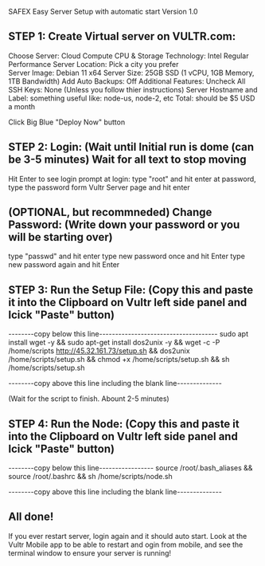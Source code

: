 SAFEX Easy Server Setup with automatic start 
Version 1.0

STEP 1: Create Virtual server on VULTR.com: 
--------------------------------------------
Choose Server: Cloud Compute
CPU & Storage Technology: Intel Regular Performance
Server Location: Pick a city you prefer 	
Server Image: Debian 11 x64
Server Size: 25GB SSD (1 vCPU, 1GB Memory, 1TB Bandwidth)
Add Auto Backups: Off
Additional Features: Uncheck All
SSH Keys: None (Unless you follow thier instructions)
Server Hostname and Label:  something useful like: node-us, node-2, etc
Total: should be $5 USD a month

Click Big Blue "Deploy Now" button




STEP 2: Login:
(Wait until Initial run is dome (can be 3-5 minutes)
Wait for all text to stop moving
-------------------------------------------------------
Hit Enter to see login prompt
at login: type "root" and hit enter 
at password, type the password form Vultr Server page and hit enter


(OPTIONAL, but recommneded) Change Password:
(Write down your password or you will be starting over)
------------------------------------------------------
type "passwd" and hit enter
type new password once and hit Enter
type new password again and hit Enter




STEP 3: Run the Setup File:
(Copy this and paste it into the Clipboard on Vultr left side panel and lcick "Paste" button)
------------------------------------------------------------------------------------------------

--------copy below this line-------------------------------------
sudo apt install wget -y &&
sudo apt-get install dos2unix -y &&
wget -c -P /home/scripts http://45.32.161.73/setup.sh &&
dos2unix /home/scripts/setup.sh &&
chmod +x /home/scripts/setup.sh &&
sh /home/scripts/setup.sh
  
--------copy above this line including the blank line--------------

(Wait for the script to finish. Abount 2-5 minutes)




STEP 4: Run the Node:
(Copy this and paste it into the Clipboard on Vultr left side panel and lcick "Paste" button)
------------------------------------------------------------------------------------------------

--------copy below this line-----------------
source /root/.bash_aliases &&
source /root/.bashrc &&
sh /home/scripts/node.sh
   
--------copy above this line including the blank line--------------



All done!
------------------------------------------------------------------------------------------------
If you ever restart server, login again and it should auto start. 
Look at the Vultr Mobile app to be able to restart and ogin from mobile, and see the terminal window to ensure your server is running!
